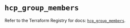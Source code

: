 # `hcp_group_members`

Refer to the Terraform Registry for docs: [`hcp_group_members`](https://registry.terraform.io/providers/hashicorp/hcp/0.94.1/docs/resources/group_members).
